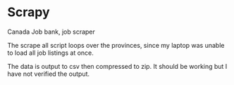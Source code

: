 # Scrapy
Canada Job bank, job scraper

The scrape all script loops over the provinces, since my laptop was unable to load all job listings at once.

The data is output to csv then compressed to zip.
It should be working but I have not verified the output.
